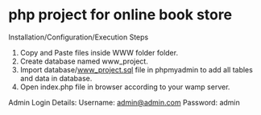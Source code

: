 # php project for online book store
Installation/Configuration/Execution Steps
1. Copy and Paste files inside WWW folder folder.
2. Create database named www_project.
3. Import database/www_project.sql file in phpmyadmin to add all tables and data in database.
4. Open index.php file in browser according to your wamp server.

Admin Login Details:
Username: admin@admin.com
Password: admin

